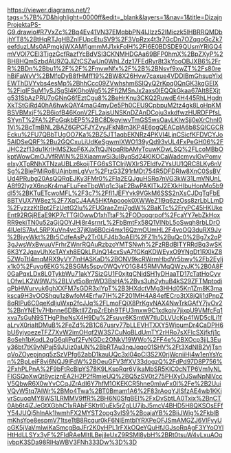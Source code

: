 https://viewer.diagrams.net/?tags=%7B%7D&highlight=0000ff&edit=_blank&layers=1&nav=1&title=DizajnProjektaPS-G9.drawio#R7VxZc%2Bq4Ev41VN37EMqbbPN4IJlzz52lMiczk5lHBRRQMDbjhYT8%2BtHqRTJgHBZnIFUpcEtuSV9%2F3VpRzx4t3r7GcDn7OZqgoGcZk7eefduzLMs0APmgkjWXAMfjgmmMJ1xkFoIH%2FI6E0BDSDE9QUsmYRlGQ4mVVOI7CEI3TigzGcfRazfYcBdVSl3CKNMHDGAa69BFP0hmX%2BpZXyP%2BH8HQmSzbdAU9ZQJlZtCSZwUn0WhLZdz17FEdRyr8t3kYooOBJXB6%2FrR%2BDn%2Bbu1%2F%2F%2FmvwNfx%2F%2B%2BNsvf9xwZT%2Fs80rehBiFaWvV%2BMfpDyB8fHMff19%2BW8X26Hvw7caxue4VDDIBmGhsupYIxlEWThDVYvbs4esMp%2BhhCcc09ZVwhshm6SIQyQ2rKpq0QnGK3kqGElX%2FiqIFSuM1ySJSgSl4KGhoWg5%2Ffi2MSnJx2axs0IEQQkGkaa67AIt8EXjtg531SbAzPRU7oGNnG6fEztCgu8%2BeHrKnu3CKQ2RuwdE4H445RhLHgdnXkTStGiRd40hA6hwkQAY4maG4myDe5Ph0CEU9CpbpuM2tz4gk8LoHpKMBSVBMxjF%2B6iofB46KonV2FL2ajsUNSKnDZAnDCoju3xkdfwzHURDFPfsLSYynT%2FA%2FpGqkbEP5%2BC8DkgyiwvTmGS5wsOavLKIwSjj0eXrChnI01Vi%2BcTmBNL2BAZ6GPCFJYZyyJFkN8m3KP4E6pgQEACplA6b8SQICGCREcku%2FU7QBbTUgOO7Ka%2BZ5JT1aqbEKNRz4PKVI4LjnCSicfKFDVCYJo5AlDSeQRF%2Bu2GQCxuLiUdKeSgwmIXWO139yQd93vUL4FxPeGH06%2FJHC2zf13du1KrlHMSZkpF6XJxTtQJNpqRlbAMyTcuwKDwLSQ%2FLcoMBbOkptWowCmOJVfRWIN%2BXiaamwSi3uI8yqSd24KIKOCaWadcmyvlGvPomyeIxyXTpRNhXTNzaUBLz6koijTFG6sSTCIrjWXlrS7EldfvZYsUU1QRC8LKy6nVSg%2BiePMiRo8UAjnbmLgVvr%2FtzG3Z91rMDt754R5DFDRIw8XnC0SsBVUd4PRubg20AsQQRqEJKy3FMr0%2FIa2EQJguHSRq7nVG3kW31LmVNUnLA8f92lyzX6nqKr4maFLuFeeTbpWIq1c3jaE2BwPAKITkJ2EXkHIbuHonMo5b9dl5%2BKTuETcwoMFL%2F3c7%2Ffl1JEFYvk9VGkM6SSS2nXsCJDgTqFbE8BTVUX7W8ez%2F7XqCJ4AA5HKfApoook0XWWeZ1l9q6zzOss8zrLbLLmD%2FyzzzKtBpt2FzUetG2lu%2FUGraeZmi7gdW%2BaKTc%2FryPC45HKUkeEnt92RGjREaE9KP7cTTGlOwwD1xhTtaF%2FODqoqrpof%2FcaYY7ebZkHoxRR9ekiTN0u52aGjQOYJHj8r4srnrL%2FbBmtFx58Q1VlNbL5oSwqh8rbLDrO4lUeIS7AvL5RPXuVn4vc37jKIa6B0ci4mx16QzmOUmHL2F4voOQ3duRX9Jv%2BjvyWkt%2Br5CdfeAsPy2Tr0LFJ4b3oAEl%2FZ1h%2BuQc0%2Bg7x2qP3gJwsWxBwuuVFrhrZWnrRQAuRzbzoYMTSNwh%2FzRBdBlTYRRdBq3wSK6K3Y2JgavUhXcTAYxh8EQkLPJnQ14cxSvA7fGKqKDWEyxO9YNgDt1RXlkZ85ZWpTtI4mqMRX9yVY7lnHASKaD%2BONV9kcRWrmHbdVr5bwy%2Fb2Eyljx1k0%2Fuyq6EKG%2BSGMs5spv0WQvYO1G845RMVMqQWzyJK%2B0A8F0GaPqxLDx8L0TykbWu71akY7SizGU1F0xjtqCNidSH1yDHaaTD17cTatHoCyvLOfwLK2W9WJ%2BLVvt5o8mWD3BsHA%2Bvs3uh2yhuB4kS29ZFTMptodiqPbHWurvuk6ghXXFM7sGDR3xIYpT%2B3HXdctVMg3HHd05Kn1Zm8K3maksca9H3vOOShqu1z8wfoM4Erfw7IH%2F201MH4A84efECro3tX8jQlj1dPnpZ8qRlPu6C0qeKdljuWxp2fcJJq%2FLmoFQjX8PrKgvNAX4NwTrkGAfY7jvOv2%2BnYNE1v7Hbnne6DBktIl7ZrpZrEbh9TFU3mxw9C1xdkqiv7jixpU9VMfcFq1xva7sGuN9STHgPlheNsX4H9Du%2Fsuyr6KSmtW7tluDLVUcKp41WD5clLi1faLrvX0riaItDMuB%2FeZd%2B1C67usrv77bLLEVHTXXY5WjpumDr4CaDPH6bU6yjyoezeTFZ7XvW2imOHqf2W3S7CuNoBLdUmTY2rHRo7sXFlcSXjfkfj1c8oSeh1bKqdL2qG6qljPqf2FyNGDc2ONkV19WWo%2FF4e%2BXOcp3jjL3Euy36bt7tK9vNPaj59JUiz0aUN%2BbRTAu3nqJqqo01SHV%2Ft3XdNIB2VjTsnqVoZOyepjnqq5zSzVPfg62abD1kauUQc3xl04pCl3S2X0rjWcniiHj4w1enYsYcn%2BpLeiF8vi6NQJ9lFdW%2BOeuGFV3ffXV33dogzQ%2FdPd97D8P756%2FxhPLPnA%2F9bFtRcBlpYS78K9LKspRqr6VjkaMbSR5KlC0cNTP6Vm1yNLFlGSQpXwQt8ycjznEA2H2P2fRmjeUQ%2BQ5zSV0t275PHXyDJSwNpNIVccV5QbwR6X0wYvCCqJZrAdI6Y7hfM1OKEKCR5hne0mIwFx0l%2Fe%2B2UuiVQyW5tq7AlWr%2BMo4Twa%2BT0Bmam1A6%2F83rAoqYJlSfzAE4wb1KKivrScuoqMY8WS1LRMMV9ffR%2BH6N0SfqBEI%2FxDvSbtLA0Txix%2BnCT0Ab6t4jZJeGtXGbhC1xRAbFSKtrI0uEk5rZgLU7jbJ5mcV4BHD5H8QKSOsEFfY54JUQj5hlnAk1IwmhFX2MYST2opg3vIS9%2BoajaYB%2BiiJWig%2FkblBmKhsYoe8espmV71tseTtB8Rcqur0kF6NIEmtblYRXPeOFJSmAMGZJ6VlFyyUoGK5jVaVmlwiKaSmcgBqJFr2K0yHPL1rFXkOQeYQuHfJGJsoRqAgF3YYoOYlHtHdLLSYx3yF%2FIdRAeMItlLBejjleUxZ9RSMl8ybH%2BRt0tsuW4vLxuAOqivbpK3SDa98RlHaWBV3FNh333Dw%3D%3D